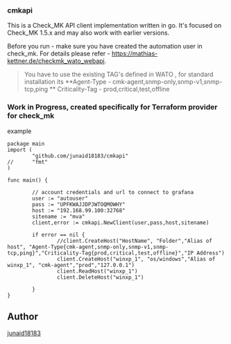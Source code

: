 ### cmkapi

This is a Check_MK API client implementation written in go.
It's focused on Check_MK 1.5.x and may also work with earlier versions.

Before you run - make sure you have created the automation user in check_mk.
For details please refer - https://mathias-kettner.de/checkmk_wato_webapi. 

> You have to use the existing TAG's defined in WATO , for  standard installation its 
**Agent-Type - cmk-agent,snmp-only,snmp-v1,snmp-tcp,ping
** Criticality-Tag - prod,critical,test,offline

### Work in Progress, created  specifically for Terraform provider for check_mk  

example
```
package main
import (
        "github.com/junaid18183/cmkapi"
//      "fmt"
)

func main() {

        // account credentials and url to connect to grafana
        user := "autouser"
        pass := "UPFKWAJJDPJWTOQMOWHY"
        host := "192.168.99.100:32768"
        sitename := "mva"
        client,error := cmkapi.NewClient(user,pass,host,sitename)

        if error == nil {
                //client.CreateHost("HostName", "Folder","Alias of host", "Agent-Type{cmk-agent,snmp-only,snmp-v1,snmp-tcp,ping}","Criticality-Tag{prod,critical,test,offline}","IP Address")
                client.CreateHost("winxp_1", "os/windows","Alias of winxp_1", "cmk-agent","prod","127.0.0.1")
                client.ReadHost("winxp_1")
                client.DeleteHost("winxp_1")

        }
}

```
## Author

[junaid18183](https://github.com/junaid18183)

